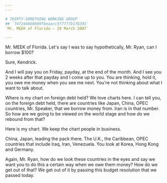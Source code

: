 ```yaml
---
---

# THIRTY-SOMETHING WORKING GROUP
## `74f2446b8909fbeaacc5f7777b1f8303`
`Mr. MEEK of Florida — 29 March 2007`

---
```



Mr. MEEK of Florida. Let's say I was to say hypothetically, Mr. Ryan, 
can I borrow $100?

Sure, Kendrick.

And I will pay you on Friday, payday, at the end of the month. And I 
see you 2 weeks after that payday and I come up to you. You are 
thinking, hold it, you owe me money when you see me next. You're not 
thinking about what I want to talk about.

Where is my chart on foreign debt held? We love charts here. I can 
tell you, on the foreign debt held, there are countries like Japan, 
China, OPEC countries, Mr. Speaker, that we borrow money from. Iran is 
in that number. So how are we going to be viewed on the world stage and 
how do we rebound from that?

Here is my chart. We keep the chart people in business.

China, Japan, leading the pack there. The U.K., the Caribbean, OPEC 
countries that include Iraq, Iran, Venezuela. You look at Korea, Hong 
Kong and Germany.

Again, Mr. Ryan, how do we look these countries in the eyes and say 
we want you to do this a certain way when we owe them money? How do we 
get out of that? We get out of it by passing this budget resolution 
that we passed today.